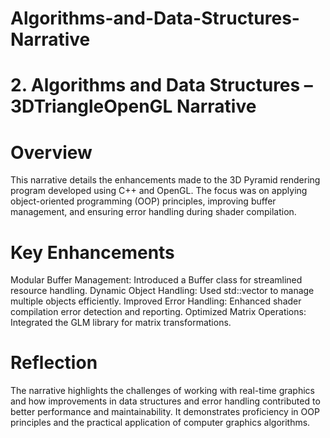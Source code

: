 # Algorithms-and-Data-Structures-Narrative

# 2. Algorithms and Data Structures – 3DTriangleOpenGL Narrative

# Overview
This narrative details the enhancements made to the 3D Pyramid rendering program developed using C++ and OpenGL. The focus was on applying object-oriented programming (OOP) principles, improving buffer management, and ensuring error handling during shader compilation.

# Key Enhancements
Modular Buffer Management: Introduced a Buffer class for streamlined resource handling.
Dynamic Object Handling: Used std::vector to manage multiple objects efficiently.
Improved Error Handling: Enhanced shader compilation error detection and reporting.
Optimized Matrix Operations: Integrated the GLM library for matrix transformations.

# Reflection
The narrative highlights the challenges of working with real-time graphics and how improvements in data structures and error handling contributed to better performance and maintainability. It demonstrates proficiency in OOP principles and the practical application of computer graphics algorithms.
